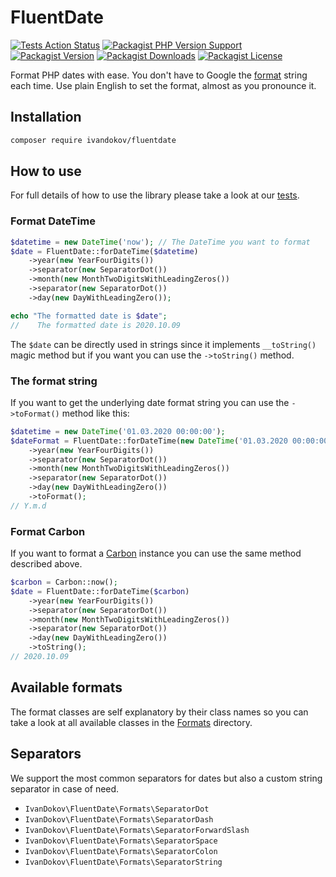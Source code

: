 # FluentDate

[![Tests Action Status](https://github.com/ivandokov/fluentdate/workflows/Tests/badge.svg)](https://github.com/ivandokov/fluentdate/actions)
[![Packagist PHP Version Support](https://img.shields.io/packagist/php-v/ivandokov/fluentdate)](https://packagist.org/packages/ivandokov/fluentdate)
[![Packagist Version](https://img.shields.io/packagist/v/ivandokov/fluentdate)](https://packagist.org/packages/ivandokov/fluentdate)
[![Packagist Downloads](https://img.shields.io/packagist/dm/ivandokov/fluentdate)](https://packagist.org/packages/ivandokov/fluentdate)
[![Packagist License](https://img.shields.io/packagist/l/ivandokov/fluentdate)](https://packagist.org/packages/ivandokov/fluentdate)

Format PHP dates with ease. You don't have to Google the [format](https://www.php.net/manual/en/datetime.format.php) string each time. Use plain English to set the format, almost as you pronounce it.

## Installation

```bash
composer require ivandokov/fluentdate
```

## How to use

For full details of how to use the library please take a look at our [tests](tests/FluentDateTest.php).

### Format DateTime
```php
$datetime = new DateTime('now'); // The DateTime you want to format
$date = FluentDate::forDateTime($datetime)
    ->year(new YearFourDigits())
    ->separator(new SeparatorDot())
    ->month(new MonthTwoDigitsWithLeadingZeros())
    ->separator(new SeparatorDot())
    ->day(new DayWithLeadingZero()); 

echo "The formatted date is $date";
//    The formatted date is 2020.10.09
```

The `$date` can be directly used in strings since it implements `__toString()` magic method but if you want you can use the `->toString()` method.

### The format string

If you want to get the underlying date format string you can use the `->toFormat()` method like this:

```php
$datetime = new DateTime('01.03.2020 00:00:00');
$dateFormat = FluentDate::forDateTime(new DateTime('01.03.2020 00:00:00'))
    ->year(new YearFourDigits())
    ->separator(new SeparatorDot())
    ->month(new MonthTwoDigitsWithLeadingZeros())
    ->separator(new SeparatorDot())
    ->day(new DayWithLeadingZero())
    ->toFormat(); 
// Y.m.d
```

### Format Carbon
If you want to format a [Carbon](https://carbon.nesbot.com/) instance you can use the same method described above.

```php
$carbon = Carbon::now();
$date = FluentDate::forDateTime($carbon)
    ->year(new YearFourDigits())
    ->separator(new SeparatorDot())
    ->month(new MonthTwoDigitsWithLeadingZeros())
    ->separator(new SeparatorDot())
    ->day(new DayWithLeadingZero())
    ->toString();
// 2020.10.09
```


## Available formats

The format classes are self explanatory by their class names so you can take a look at all available classes in the [Formats](src/Formats) directory.

## Separators

We support the most common separators for dates but also a custom string separator in case of need.

* `IvanDokov\FluentDate\Formats\SeparatorDot`
* `IvanDokov\FluentDate\Formats\SeparatorDash`
* `IvanDokov\FluentDate\Formats\SeparatorForwardSlash`
* `IvanDokov\FluentDate\Formats\SeparatorSpace`
* `IvanDokov\FluentDate\Formats\SeparatorColon`
* `IvanDokov\FluentDate\Formats\SeparatorString`
